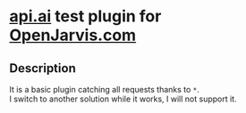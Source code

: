 [api.ai](https://api.ai/) test plugin for [OpenJarvis.com](https://openjarvis.com/)
=========


## Description
It is a basic plugin catching all requests thanks to `*`.  
I switch to another solution while it works, I will not support it.
